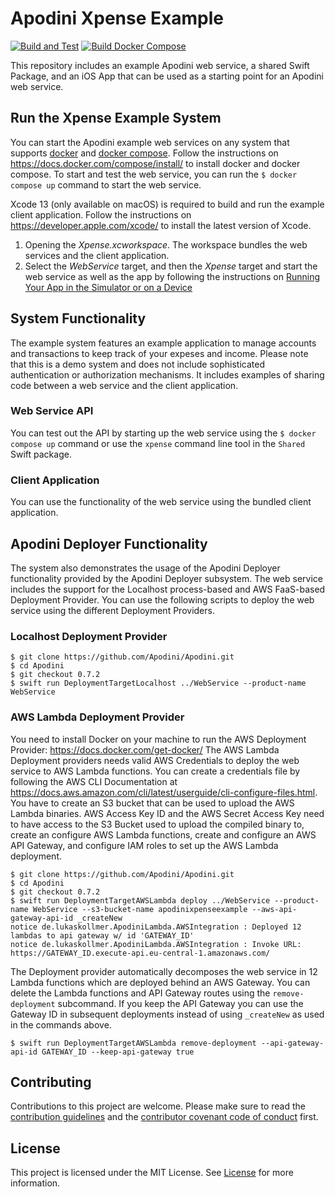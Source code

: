<!--

This source file is part of the Apodini Xpense Example open source project

SPDX-FileCopyrightText: 2018-2021 Paul Schmiedmayer and project authors (see CONTRIBUTORS.md) <paul.schmiedmayer@tum.de>

SPDX-License-Identifier: MIT

-->

# Apodini Xpense Example

[![Build and Test](https://github.com/Apodini/ApodiniXpenseExample/actions/workflows/build-and-test.yml/badge.svg)](https://github.com/Apodini/ApodiniXpenseExample/actions/workflows/build-and-test.yml)
[![Build Docker Compose](https://github.com/Apodini/ApodiniXpenseExample/actions/workflows/docker-compose.yml/badge.svg)](https://github.com/Apodini/ApodiniXpenseExample/actions/workflows/docker-compose.yml)

This repository includes an example Apodini web service, a shared Swift Package, and an iOS App that can be used as a starting point for an Apodini web service.  

## Run the Xpense Example System

You can start the Apodini example web services on any system that supports [docker](https://www.docker.com) and [docker compose](https://docs.docker.com/compose/). Follow the instructions on https://docs.docker.com/compose/install/ to install docker and docker compose.
To start and test the web service, you can run the `$ docker compose up` command to start the web service. 

Xcode 13 (only available on macOS) is required to build and run the example client application. Follow the instructions on https://developer.apple.com/xcode/ to install the latest version of Xcode.

1. Opening the *Xpense.xcworkspace*. The workspace bundles the web services and the client application.
2. Select the *WebService* target, and then the *Xpense* target and start the web service as well as the app by following the instructions on [Running Your App in the Simulator or on a Device](https://developer.apple.com/documentation/xcode/running-your-app-in-the-simulator-or-on-a-device)

## System Functionality

The example system features an example application to manage accounts and transactions to keep track of your expeses and income.
Please note that this is a demo system and does not include sophisticated authentication or authorization mechanisms.
It includes examples of sharing code between a web service and the client application.

### Web Service API

You can test out the API by starting up the web service using the `$ docker compose up` command or use the `xpense` command line tool in the `Shared` Swift package.

### Client Application

You can use the functionality of the web service using the bundled client application.

## Apodini Deployer Functionality

The system also demonstrates the usage of the Apodini Deployer functionality provided by the Apodini Deployer subsystem.
The web service includes the support for the Localhost process-based and AWS FaaS-based Deployment Provider.
You can use the following scripts to deploy the web service using the different Deployment Providers.

### Localhost Deployment Provider

```console
$ git clone https://github.com/Apodini/Apodini.git
$ cd Apodini
$ git checkout 0.7.2
$ swift run DeploymentTargetLocalhost ../WebService --product-name WebService
```

### AWS Lambda Deployment Provider

You need to install Docker on your machine to run the AWS Deployment Provider: https://docs.docker.com/get-docker/
The AWS Lambda Deployment providers needs valid AWS Credentials to deploy the web service to AWS Lambda functions.
You can create a credentials file by following the AWS CLI Documentation at https://docs.aws.amazon.com/cli/latest/userguide/cli-configure-files.html.
You have to create an S3 bucket that can be used to upload the AWS Lambda binaries.
AWS Access Key ID and the AWS Secret Access Key need to have access to the S3 Bucket used to upload the compiled binary to, create an configure AWS Lambda functions, create and configure an AWS API Gateway, and configure IAM roles to set up the AWS Lambda deployment.

```console
$ git clone https://github.com/Apodini/Apodini.git
$ cd Apodini
$ git checkout 0.7.2
$ swift run DeploymentTargetAWSLambda deploy ../WebService --product-name WebService --s3-bucket-name apodinixpenseexample --aws-api-gateway-api-id _createNew
notice de.lukaskollmer.ApodiniLambda.AWSIntegration : Deployed 12 lambdas to api gateway w/ id 'GATEWAY_ID'
notice de.lukaskollmer.ApodiniLambda.AWSIntegration : Invoke URL: https://GATEWAY_ID.execute-api.eu-central-1.amazonaws.com/
```

The Deployment provider automatically decomposes the web service in 12 Lambda functions which are deployed behind an AWS Gateway.
You can delete the Lambda functions and API Gateway routes using the `remove-deployment` subcommand. If you keep the API Gateway you can use the Gateway ID in subsequent deployments instead of using `_createNew` as used in the commands above.
```console
$ swift run DeploymentTargetAWSLambda remove-deployment --api-gateway-api-id GATEWAY_ID --keep-api-gateway true
``` 

## Contributing
Contributions to this project are welcome. Please make sure to read the [contribution guidelines](https://github.com/Apodini/.github/blob/main/CONTRIBUTING.md) and the [contributor covenant code of conduct](https://github.com/Apodini/.github/blob/main/CODE_OF_CONDUCT.md) first.

## License
This project is licensed under the MIT License. See [License](https://github.com/Apodini/ApodiniXpenseExample/blob/develop/LICENSE) for more information.
